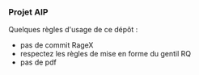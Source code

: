 ### Projet AIP ###

Quelques règles d'usage de ce dépôt :
 - pas de commit RageX
 - respectez les règles de mise en forme du gentil RQ
 - pas de pdf
